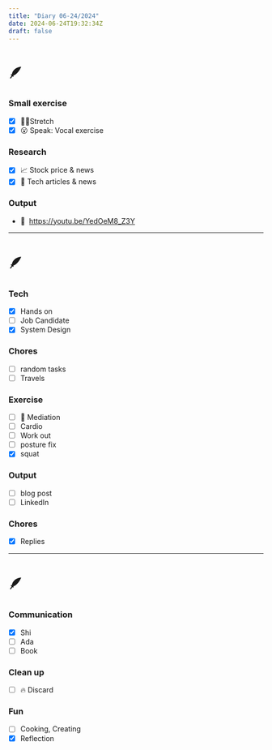```yaml
---
title: "Diary 06-24/2024"  
date: 2024-06-24T19:32:34Z
draft: false
---
```


# 🪶

### Small exercise

- [x]  🧎‍♀️Stretch
- [x]  😮 Speak: Vocal exercise

### Research

- [x]  📈 Stock price & news
- [x]  👾 Tech articles & news

### Output

- 🎥  https://youtu.be/YedOeM8_Z3Y

---

# 🪶

### Tech

- [x]  Hands on
- [ ]  Job Candidate
- [x]  System Design

### Chores

- [ ]  random tasks
- [ ]  Travels

### Exercise

- [ ]  🧘 Mediation
- [ ]  Cardio
- [ ]  Work out
- [ ]  posture fix
- [x]  squat

### Output

- [ ]  blog post
- [ ]  LinkedIn

### Chores

- [x]  Replies

---

# 🪶

### Communication

- [x]  Shi
- [ ]  Ada
- [ ]  Book

### Clean up

- [ ]  🔥 Discard

### Fun

- [ ]  Cooking, Creating
- [x]  Reflection